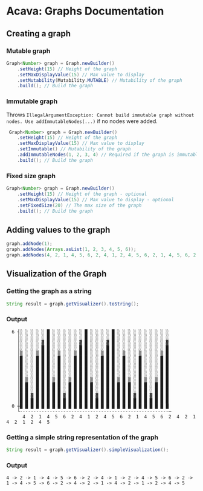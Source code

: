 # Acava: Graphs Documentation

## Creating a graph
### Mutable graph
```java
Graph<Number> graph = Graph.newBuilder()
    .setHeight(15) // Height of the graph
    .setMaxDisplayValue(15) // Max value to display
    .setMutability(Mutability.MUTABLE) // Mutability of the graph
    .build(); // Build the graph
```

### Immutable graph
Throws `IllegalArgumentException: Cannot build immutable graph without nodes. Use addImmutableNodes(...)` if no nodes were added.
```java
 Graph<Number> graph = Graph.newBuilder()
    .setHeight(15) // Height of the graph
    .setMaxDisplayValue(15) // Max value to display
    .setImmutable() // Mutability of the graph
    .addImmutableNodes(1, 2, 3, 4) // Required if the graph is immutable
    .build(); // Build the graph
```

### Fixed size graph
```java
Graph<Number> graph = Graph.newBuilder()
    .setHeight(15) // Height of the graph - optional
    .setMaxDisplayValue(15) // Max value to display - optional
    .setFixedSize(20) // The max size of the graph
    .build(); // Build the graph
```

## Adding values to the graph
```java
graph.addNode(1);
graph.addNodes(Arrays.asList(1, 2, 3, 4, 5, 6));
graph.addNodes(4, 2, 1, 4, 5, 6, 2, 4, 1, 2, 4, 5, 6, 2, 1, 4, 5, 6, 2, 4, 2, 1, 4, 2, 1, 2, 4, 5)
```

## Visualization of the Graph
### Getting the graph as a string
```java
String result = graph.getVisualizer().toString();
```
### Output
```
  6 ┤░ ░ ░ ░ ░ █ ░ ░ ░ ░ ░ ░ █ ░ ░ ░ ░ █ ░ ░ ░ ░ ░ ░ ░ ░ ░ ░ 
    │░ ░ ░ ░ ░ █ ░ ░ ░ ░ ░ ░ █ ░ ░ ░ ░ █ ░ ░ ░ ░ ░ ░ ░ ░ ░ ░ 
    │░ ░ ░ ░ ▓ █ ░ ░ ░ ░ ░ ▓ █ ░ ░ ░ ▓ █ ░ ░ ░ ░ ░ ░ ░ ░ ░ ▓ 
    │░ ░ ░ ░ █ █ ░ ░ ░ ░ ░ █ █ ░ ░ ░ █ █ ░ ░ ░ ░ ░ ░ ░ ░ ░ █ 
    │▒ ░ ░ ▒ █ █ ░ ▒ ░ ░ ▒ █ █ ░ ░ ▒ █ █ ░ ▒ ░ ░ ▒ ░ ░ ░ ▒ █ 
    │█ ░ ░ █ █ █ ░ █ ░ ░ █ █ █ ░ ░ █ █ █ ░ █ ░ ░ █ ░ ░ ░ █ █ 
    │█ ░ ░ █ █ █ ░ █ ░ ░ █ █ █ ░ ░ █ █ █ ░ █ ░ ░ █ ░ ░ ░ █ █ 
    │█ ░ ░ █ █ █ ░ █ ░ ░ █ █ █ ░ ░ █ █ █ ░ █ ░ ░ █ ░ ░ ░ █ █ 
    │█ ░ ░ █ █ █ ░ █ ░ ░ █ █ █ ░ ░ █ █ █ ░ █ ░ ░ █ ░ ░ ░ █ █ 
    │█ ▒ ░ █ █ █ ▒ █ ░ ▒ █ █ █ ▒ ░ █ █ █ ▒ █ ▒ ░ █ ▒ ░ ▒ █ █ 
    │█ █ ░ █ █ █ █ █ ░ █ █ █ █ █ ░ █ █ █ █ █ █ ░ █ █ ░ █ █ █ 
    │█ █ ░ █ █ █ █ █ ░ █ █ █ █ █ ░ █ █ █ █ █ █ ░ █ █ ░ █ █ █ 
    │█ █ ▓ █ █ █ █ █ ▓ █ █ █ █ █ ▓ █ █ █ █ █ █ ▓ █ █ ▓ █ █ █ 
    │█ █ █ █ █ █ █ █ █ █ █ █ █ █ █ █ █ █ █ █ █ █ █ █ █ █ █ █ 
  0 ┼█ █ █ █ █ █ █ █ █ █ █ █ █ █ █ █ █ █ █ █ █ █ █ █ █ █ █ █ 
    └-------------------------------------------------------─
      4  2  1  4  5  6  2  4  1  2  4  5  6  2  1  4  5  6  2  4  2  1  4  2  1  2  4  5 
```

### Getting a simple string representation of the graph
````java
String result = graph.getVisualizer().simpleVisualization();
````
### Output
```
4 -> 2 -> 1 -> 4 -> 5 -> 6 -> 2 -> 4 -> 1 -> 2 -> 4 -> 5 -> 6 -> 2 -> 1 -> 4 -> 5 -> 6 -> 2 -> 4 -> 2 -> 1 -> 4 -> 2 -> 1 -> 2 -> 4 -> 5
```


